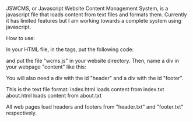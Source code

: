 JSWCMS, or Javascript Website Content Management System, is a javascript file that loads content from text files
and formats them. Currently it has limited features but I am working towards a complete system using javascript.

How to use:

In your HTML file, in the <head></head> tags, put the following code:

<script type="text/javascript" src="wcms.js"></script>
<script src="http://code.jquery.com/jquery-1.5.1.js " type="text/javascript"></script>

and put the file "wcms.js" in your website directory. Then, name a div in your webpage "content" like this:

<div id="content"></div>

You will also need a div with the id "header" and a div with the id "footer".

This is the text file format:
	index.html loads content from index.txt
	about.html loads content from about.txt

All web pages load headers and footers from "header.txt" and "footer.txt" respectively.
